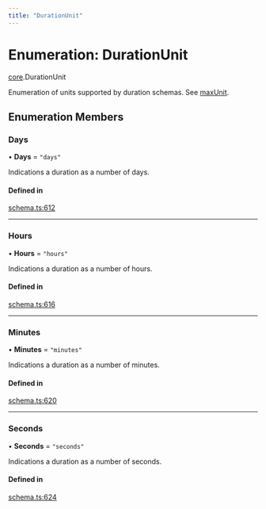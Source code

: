```yaml
---
title: "DurationUnit"
---
```

# Enumeration: DurationUnit

[core](../modules/core.md).DurationUnit

Enumeration of units supported by duration schemas. See [maxUnit](../interfaces/core.DurationSchema.md#maxunit).

## Enumeration Members

### Days

• **Days** = ``"days"``

Indications a duration as a number of days.

#### Defined in

[schema.ts:612](https://github.com/coda/packs-sdk/blob/main/schema.ts#L612)

___

### Hours

• **Hours** = ``"hours"``

Indications a duration as a number of hours.

#### Defined in

[schema.ts:616](https://github.com/coda/packs-sdk/blob/main/schema.ts#L616)

___

### Minutes

• **Minutes** = ``"minutes"``

Indications a duration as a number of minutes.

#### Defined in

[schema.ts:620](https://github.com/coda/packs-sdk/blob/main/schema.ts#L620)

___

### Seconds

• **Seconds** = ``"seconds"``

Indications a duration as a number of seconds.

#### Defined in

[schema.ts:624](https://github.com/coda/packs-sdk/blob/main/schema.ts#L624)
